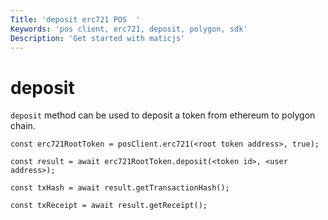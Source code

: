 ```yaml
---
Title: 'deposit erc721 POS  '
Keywords: 'pos client, erc721, deposit, polygon, sdk'
Description: 'Get started with maticjs'
---
```


# deposit

`deposit` method can be used to deposit a token from ethereum to polygon chain.

```
const erc721RootToken = posClient.erc721(<root token address>, true);

const result = await erc721RootToken.deposit(<token id>, <user address>);

const txHash = await result.getTransactionHash();

const txReceipt = await result.getReceipt();

```

